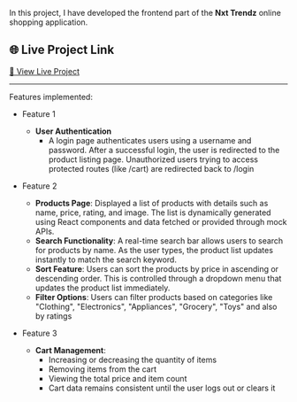 In this project, I have developed the frontend part of the **Nxt Trendz** online shopping application. 

## 🌐 Live Project Link 

[🔗 View Live Project](https://nxt-trendz-git-main-jaswanthi-s-projects.vercel.app)

---

Features implemented:

  - Feature 1
    - **User Authentication**
       - A login page authenticates users using a username and password. After a successful login, the user is redirected to the product 
         listing page. Unauthorized users trying to access protected routes (like /cart) are redirected back to /login

  - Feature 2
     - **Products Page**: Displayed a list of products with details such as name, price, rating, and image. The list is dynamically 
       generated using React components and data fetched or provided through mock APIs.
    - **Search Functionality**: A real-time search bar allows users to search for products by name. As the user types, the product list updates 
      instantly to match the search keyword.
    - **Sort Feature**: Users can sort the products by price in ascending or descending order. This is controlled through a dropdown menu that 
      updates the product list immediately.
     - **Filter Options**: Users can filter products based on categories like "Clothing", "Electronics", "Appliances", "Grocery", "Toys" and also 
      by ratings

  - Feature 3
     - **Cart Management**:
       - Increasing or decreasing the quantity of items
       - Removing items from the cart
       - Viewing the total price and item count
       - Cart data remains consistent until the user logs out or clears it

  
</details>



